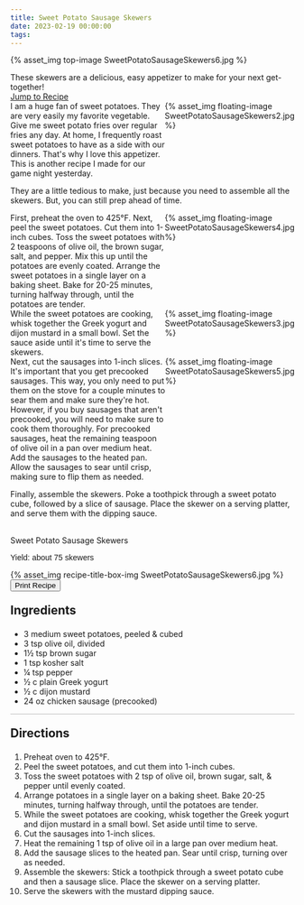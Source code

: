 ```yaml
---
title: Sweet Potato Sausage Skewers
date: 2023-02-19 00:00:00
tags:
---
```


{% asset_img top-image SweetPotatoSausageSkewers6.jpg %}
<div class="post-body">
These skewers are a delicious, easy appetizer to make for your next get-together! 

<br>
<!--more-->

<a class="jump-to-recipe-btn" href="#recipejump"> 
    Jump to Recipe
</a>

<div style="display:flex;">
I am a huge fan of sweet potatoes. They are very easily my favorite vegetable. Give me sweet potato fries over regular fries any day. At home, I frequently roast sweet potatoes to have as a side with our dinners. That's why I love this appetizer. This is another recipe I made for our game night yesterday. 
<div>
    {% asset_img floating-image SweetPotatoSausageSkewers2.jpg %}
</div>
</div>

They are a little tedious to make, just because you need to assemble all the skewers. But, you can still prep ahead of time. 

<div style="display:flex;">
First, preheat the oven to 425°F. Next, peel the sweet potatoes. Cut them into 1-inch cubes. Toss the sweet potatoes with 2 teaspoons of olive oil, the brown sugar, salt, and pepper. Mix this up until the potatoes are evenly coated. Arrange the sweet potatoes in a single layer on a baking sheet. Bake for 20-25 minutes, turning halfway through, until the potatoes are tender. 
<div>
    {% asset_img floating-image SweetPotatoSausageSkewers4.jpg %}
</div>
</div>

<div style="display:flex;">
While the sweet potatoes are cooking, whisk together the Greek yogurt and dijon mustard in a small bowl. Set the sauce aside until it's time to serve the skewers. 
<div>
    {% asset_img floating-image SweetPotatoSausageSkewers3.jpg %}
</div>
</div>

<div style="display:flex;">
Next, cut the sausages into 1-inch slices. It's important that you get precooked sausages. This way, you only need to put them on the stove for a couple minutes to sear them and make sure they're hot. However, if you buy sausages that aren't precooked, you will need to make sure to cook them thoroughly. For precooked sausages, heat the remaining teaspoon of olive oil in a pan over medium heat. Add the sausages to the heated pan. Allow the sausages to sear until crisp, making sure to flip them as needed. 
<div>
    {% asset_img floating-image SweetPotatoSausageSkewers5.jpg %}
</div>
</div>

Finally, assemble the skewers. Poke a toothpick through a sweet potato cube, followed by a slice of sausage. Place the skewer on a serving platter, and serve them with the dipping sauce. 

<br>
</div>

<div id="recipejump"></div>
<div id="recipe">
    <div class="recipe-box">
        <div class="recipe-title-box">
            <div>
                <div class="recipe-title-box-title">
                    <div class="recipe-title-box-header">Sweet Potato Sausage Skewers</div>
                </div>
                <p class="recipe-title-box-title" style="font-family: Arial;">Yield: about 75 skewers</p>
            </div>
            {% asset_img recipe-title-box-img SweetPotatoSausageSkewers6.jpg %}
            <button class="print-recipe"
                    type="button"
                    onclick="printDIV('recipe')" >
                Print Recipe
            </button>
        </div>
        <p style="font-size:150%;"><b>Ingredients</b></p>
        <ul class="post-body">
                <li>3 medium sweet potatoes, peeled & cubed</li>
                <li>3 tsp olive oil, divided</li>
                <li>1½ tsp brown sugar</li>
                <li>1 tsp kosher salt</li>
                <li>¼ tsp pepper</li>
                <li>½ c plain Greek yogurt</li>
                <li>½ c dijon mustard</li>
                <li>24 oz chicken sausage (precooked)</li>
        </ul>
        <hr style="height:1px;background-color:rgb(189, 189, 189) ">
        <p style="font-size:150%;"><b>Directions</b></p>
        <ol class="post-body">
            <li>Preheat oven to 425°F.</li>
            <li>Peel the sweet potatoes, and cut them into 1-inch cubes.</li>
            <li>Toss the sweet potatoes with 2 tsp of olive oil, brown sugar, salt, & pepper until evenly coated.</li>
            <li> Arrange potatoes in a single layer on a baking sheet. Bake 20-25 minutes, turning halfway through, until the potatoes are tender.</li>
            <li>While the sweet potatoes are cooking, whisk together the Greek yogurt and dijon mustard in a small bowl. Set aside until time to serve.</li>
            <li>Cut the sausages into 1-inch slices.</li>
            <li>Heat the remaining 1 tsp of olive oil in a large pan over medium heat.</li>
            <li>Add the sausage slices to the heated pan. Sear until crisp, turning over as needed.</li>
            <li>Assemble the skewers: Stick a toothpick through a sweet potato cube and then a sausage slice. Place the skewer on a serving platter.</li>
            <li>Serve the skewers with the mustard dipping sauce.</li>
        </ol> 
    </div>
</div>

<br>
